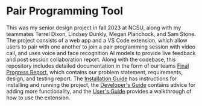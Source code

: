 # Pair Programming Tool
This was my senior design project in fall 2023 at NCSU, along with my teammates Terrel Dixon, Lindsey Dunkly, Megan Planchock, and Sam Stone. The project consists of a web app and a VS Code extension, which allow users to pair with one another to join a pair programming session with video call, and uses voice and face recognition AI models to provide live feedback and post session collaboration report. Along with the codebase, this repository includes detailed documentation in the form of our teams [Final Progress Report](documentation/Final%20Progress%20Report.pdf), which contains our problem statement, requirements, design, and testing report. The [Installation Guide](documentation/Installation%20Guide.pdf) has instructions for installing and running the project, the [Developer's Guide](documentation/Developer's%20Guide.pdf) contains advice for adding more functionality, and the [User's Guide](documentation/User's%20Guide.pdf) provides a walkthrough of how to use the extension.
